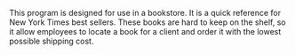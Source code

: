  This program is designed for use in a bookstore. It is a quick reference for New York Times best sellers. These books are hard to keep on the shelf, so it allow employees to locate a book for a client and order it with the lowest possible shipping cost.
